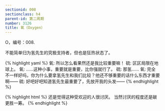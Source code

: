 ```yaml
---
sectionid: 008
sectionclass: h4
parent-id: 第二周期
number: 3126
title: 氧（Oxygen）
---
```

O，编号：008.

不能简单归为氢先生的究极支持者，但也是狂热状态了。

{% highlight yaml %}
氧: 所以怎么看果然还是我比较重要嘛！
硫: 区区局限在地球上。
氧: ……这种小事，重要就是重要，比你强就行了。
硫: 那氢……
氧: 完全不一样好吗，你为什么要拿氢先生和我们比较？他还不够重要的话什么东西才重要啊——
硫: 好吧好吧知道氢先生最重要了，先放开我的头发——
{% endhighlight %}

{% highlight html %}
还是觉得这种受欢迎的人很讨厌。
当然讨厌的程度还是碳更胜一筹。
{% endhighlight %}